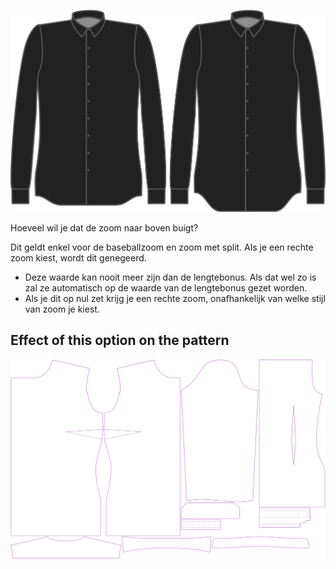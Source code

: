 ![Curve zoom](hemcurve.svg)

Hoeveel wil je dat de zoom naar boven buigt?

<Note>

 Dit geldt enkel voor de baseballzoom en zoom met split. Als je een rechte zoom kiest, wordt dit genegeerd.
 - Deze waarde kan nooit meer zijn dan de lengtebonus. Als dat wel zo is zal ze automatisch op de waarde van de lengtebonus gezet worden.
 - Als je dit op nul zet krijg je een rechte zoom, onafhankelijk van welke stijl van zoom je kiest.

</Note>

## Effect of this option on the pattern
![This image shows the effect of this option by superimposing several variants that have a different value for this option](simone_hemcurve_sample.svg "Effect of this option on the pattern")
